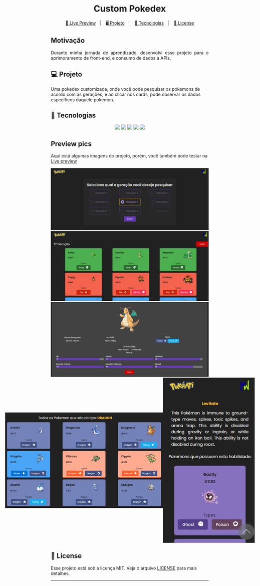<h1 align="center">
  Custom Pokedex
</h1>

<p align="center">
  <a href="https://custom-pokedex.vercel.app/">🔗 Live Preview</a>&nbsp;&nbsp;&nbsp;|&nbsp;&nbsp;&nbsp;
  <a href="#-projeto">🖥️ Projeto</a>&nbsp;&nbsp;&nbsp;|&nbsp;&nbsp;&nbsp;
  <a href="#-tecnologias">🚀 Tecnologias</a>&nbsp;&nbsp;&nbsp;|&nbsp;&nbsp;&nbsp;
  <a href="#-license">📝 License</a>
</p>

## Motivação

<p align="justify">Durante minha jornada de aprendizado, desenvolvi esse projeto para o aprimoramento de front-end, e consumo de dados a APIs.</p>

## 💻 Projeto

Uma pokedex customizada, onde você pode pesquisar os pokemons de acordo com as gerações, e ao clicar nos cards, pode observar os dados específicos daquele pokemon.

## 🚀 Tecnologias

<p align="center">
  <img src="https://img.shields.io/badge/html5-%23E34F26.svg?style=for-the-badge&logo=html5&logoColor=white" />
  <img src="https://img.shields.io/badge/react-%2320232a.svg?style=for-the-badge&logo=react&logoColor=%2361DAFB" />
  <img src="https://img.shields.io/badge/TypeScript-007ACC?style=for-the-badge&logo=typescript&logoColor=white" />
  <img src="https://img.shields.io/badge/styled--components-DB7093?style=for-the-badge&logo=styled-components&logoColor=white" />
  <img src="https://img.shields.io/badge/-Axios-5A29E4?logo=axios&logoColor=white&style=for-the-badge" />
</p>

## Preview pics

<p>Aqui está algumas imagens do projeto, porém, você também pode testar na <a href="https://custom-pokedex.vercel.app/" target="_blank">Live preview</a></p>

 <div align="center">
 <img src="https://github.com/Maycomwill/CustomPokedex/blob/master/public/Prints/1.jpg?raw=true" width: 700px/>
 </div>

 <div align="center">
 <img src="https://github.com/Maycomwill/CustomPokedex/blob/master/public/Prints/2.jpg?raw=true" width: 700px/>
 </div>

  <div align="center">
 <img src="https://github.com/Maycomwill/CustomPokedex/blob/master/public/Prints/3.jpg?raw=true" width: 700px/>
 </div>

 <div align="center" style="display: flex; flex-direction: row; align-items: center; justify-content: center">
  <img align="top" src="https://github.com/Maycomwill/CustomPokedex/blob/master/public/Prints/4.jpg?raw=true" width: 350px />
  <img align="top" src="https://github.com/Maycomwill/CustomPokedex/blob/master/public/Prints/5.jpg?raw=true" width: 350px />
 </div>

## 📝 License

Esse projeto está sob a licença MIT. Veja o arquivo [LICENSE](LICENSE) para mais detalhes.

---
